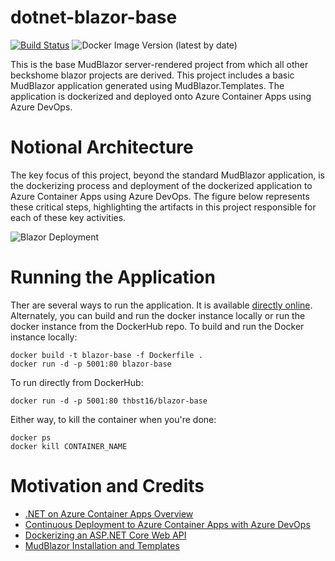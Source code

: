 # dotnet-blazor-base
[![Build Status](https://beckshome.visualstudio.com/dotnet-blazor-base/_apis/build/status/thbst16.dotnet-blazor-base?branchName=main)](https://beckshome.visualstudio.com/dotnet-blazor-base/_build/latest?definitionId=12&branchName=main)
![Docker Image Version (latest by date)](https://img.shields.io/docker/v/thbst16/dotnet-blazor-base?logo=docker)

This is the base MudBlazor server-rendered project from which all other beckshome blazor projects are derived. This project includes a basic MudBlazor application generated using MudBlazor.Templates. The application is dockerized and deployed onto Azure Container Apps using Azure DevOps. 

# Notional Architecture
The key focus of this project, beyond the standard MudBlazor application, is the dockerizing process and deployment of the dockerized application to Azure Container Apps using Azure DevOps. The figure below represents these critical steps, highlighting the artifacts in this project responsible for each of these key activities.

![Blazor Deployment](https://s3.amazonaws.com/s3.beckshome.com/20240913-blazor-deployment.jpeg)

# Running the Application
Ther are several ways to run the application. It is available [directly online](https://dotnet-blazor-base.wittycoast-850643a6.eastus.azurecontainerapps.io/). Alternately, you can build and run the docker instance locally or run the docker instance from the DockerHub repo. To build and run the Docker instance locally: 

```console
docker build -t blazor-base -f Dockerfile .
docker run -d -p 5001:80 blazor-base
```

To run directly from DockerHub:

```console
docker run -d -p 5001:80 thbst16/blazor-base
```

Either way, to kill the container when you're done:

```console
docker ps
docker kill CONTAINER_NAME
```

# Motivation and Credits
* [.NET on Azure Container Apps Overview](https://learn.microsoft.com/en-us/azure/container-apps/dotnet-overview)
* [Continuous Deployment to Azure Container Apps with Azure DevOps](https://rios.engineer/continuous-deployment-to-azure-container-apps-with-azure-devops/)
* [Dockerizing an ASP.NET Core Web API](https://levelup.gitconnected.com/dockerizing-an-asp-net-core-web-api-a-step-by-step-guide-9af98fadd189)
* [MudBlazor Installation and Templates](https://mudblazor.com/getting-started/installation#using-templates)